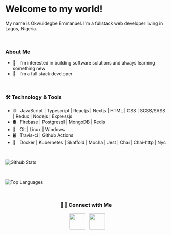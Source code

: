 <!-- <img src="https://github.com/emma50/emma50/blob/main/header.png" width="100%"/> -->

# Welcome to my world! 

My name is Okwuidegbe Emmanuel. I'm a fullstack web developer living in Lagos, Nigeria. 

<br>

### About Me
- 👀 &nbsp; I’m interested in building software solutions and always learning something new
- 🔭 &nbsp; I’m a full stack developer

<br>

<h3>🛠 Technology & Tools</h3>

- 🌐 &nbsp; JavaScript | Typescript | Reactjs | Nextjs | HTML | CSS | SCSS/SASS | Redux | Nodejs | Expressjs
- 🛢 &nbsp; Firebase | Postgresql | MongoDB | Redis
- 🔧 &nbsp; Git | Linux | Windows
- 🖥 &nbsp; Travis-ci | Github Actions
- 🔭 &nbsp; Docker | Kubernetes | Skaffold | Mocha | Jest | Chai | Chai-http | Nyc

<br>

![Github Stats](https://github-readme-stats.vercel.app/api?username=emma50&show_icons=true&title_color=ffffff&icon_color=34abeb&text_color=daf7dc&bg_color=151515)

<br>

![Top Languages](https://github-readme-stats.vercel.app/api/top-langs/?username=emma50&layout=compact&show_icons=true&title_color=ffffff&icon_color=34abeb&text_color=daf7dc&bg_color=151515)

<br>

<h3 align="center"> 🤝🏻 Connect with Me </h3>

<p align="center">  
&nbsp; <a href="https://www.linkedin.com/in/okwuidegbeemmanuel" target="_blank" rel="noopener noreferrer"><img src="https://img.icons8.com/plasticine/100/000000/linkedin.png" width="50" /></a>
&nbsp; <a href="mailto:okwuidegbeemmanuel@gmail.com" target="_blank" rel="noopener noreferrer"><img src="https://img.icons8.com/plasticine/100/000000/gmail.png"  width="50" /></a>
</p>

